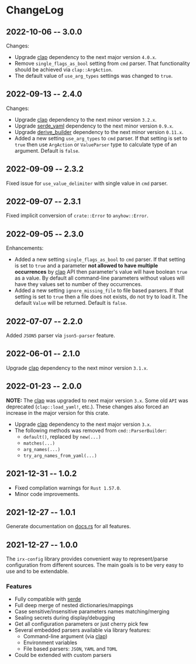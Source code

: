 # ChangeLog

## 2022-10-06 -- 3.0.0

Changes:

* Upgrade [clap](https://docs.rs/clap/) dependency to the next major version `4.0.x`.
* Remove `single_flags_as_bool` setting from `cmd` parser. That functionality should be achieved via `clap::ArgAction`.
* The default value of `use_arg_types` settings was changed to `true`.

## 2022-09-13 -- 2.4.0

Changes:

* Upgrade [clap](https://docs.rs/clap/) dependency to the next minor version `3.2.x`.
* Upgrade [serde_yaml](https://docs.rs/serde_yaml/) dependency to the next minor version `0.9.x`.
* Upgrade [derive_builder](https://docs.rs/derive_builder/) dependency to the next minor version `0.11.x`.
* Added a new setting `use_arg_types` to `cmd` parser. If that setting is set to `true` then use `ArgAction` or `ValueParser` type to calculate type of an argument. Default is `false`.

## 2022-09-09 -- 2.3.2

Fixed issue for `use_value_delimiter` with single value in `cmd` parser.

## 2022-09-07 -- 2.3.1

Fixed implicit conversion of `crate::Error` to `anyhow::Error`.

## 2022-09-05 -- 2.3.0

Enhancements:

* Added a new setting `single_flags_as_bool` to `cmd` parser. If that setting is set to `true` and a parameter **not allowed to have multiple occurrences** by [clap](https://docs.rs/clap/) API then parameter's value will have boolean `true` as a value. By default all command-line parameters without values will have they values set to number of they occurrences.
* Added a new setting `ignore_missing_file` to file based parsers. If that setting is set to `true` then a file does not exists, do not try to load it. The default `Value` will be returned. Default is `false`.

## 2022-07-07 -- 2.2.0

Added `JSON5` parser via `json5-parser` feature.

## 2022-06-01 -- 2.1.0

Upgrade [clap](https://docs.rs/clap/) dependency to the next minor version `3.1.x`.

## 2022-01-23 -- 2.0.0

**NOTE:** The [clap](https://docs.rs/clap/) was upgraded to next major version `3.x`. Some old `API` was deprecated (`clap::load_yaml!`, etc.). These changes also forced an increase in the major version for this crate.

* Upgrade [clap](https://docs.rs/clap/) dependency to the next major version `3.x`.
* The following methods was removed from `cmd::ParserBuilder`:
  * `default()`, replaced by `new(...)`
  * `matches(...)`
  * `arg_names(...)`
  * `try_arg_names_from_yaml(...)`

## 2021-12-31 -- 1.0.2

* Fixed compilation warnings for `Rust 1.57.0`.
* Minor code improvements.

## 2021-12-27 -- 1.0.1

Generate documentation on [docs.rs](https://docs.rs/) for all features.

## 2021-12-27 -- 1.0.0

The `irx-config` library provides convenient way to represent/parse configuration from different sources. The main
goals is to be very easy to use and to be extendable.

### Features

* Fully compatible with [serde](https://serde.rs/)
* Full deep merge of nested dictionaries/mappings
* Case sensitive/insensitive parameters names matching/merging
* Sealing secrets during display/debugging
* Get all configuration parameters or just cherry pick few
* Several embedded parsers available via library features:
  * Command-line argument (via [clap](https://github.com/clap-rs/clap))
  * Environment variables
  * File based parsers: `JSON`, `YAML` and `TOML`
* Could be extended with custom parsers
